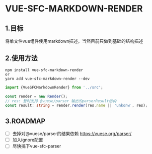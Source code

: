 # VUE-SFC-MARKDOWN-RENDER

## 1.目标
将单文件vue组件使用markdown描述，当然目前只做到基础的结构描述

## 2.使用方法

```code
npm install vue-sfc-markdown-render
or
yarn add vue-sfc-markdown-render --dev
```

```typescript
import {VueSFCMarkdownRender} from '../src';

const render = new Render();
// res: 暂时支持 @vuese/parser 输出的parserResult结构
const result: string = render.render(res.name || 'unkonw', res);
```

## 3.ROADMAP
- [ ] 去掉对@vuese/parser的结果依赖 https://vuese.org/parser/
- [ ] 加入ignore配置
- [ ] 尽快搞下vue-sfc-parser
